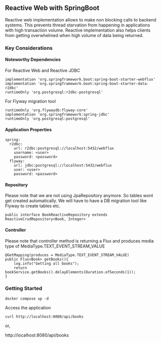 ## Reactive Web with SpringBoot

Reactive web implementation allows to make non blocking calls to backend systems. This prevents thread starvation
from happening in applications with high transaction volume. Reactive implementation also helps clients from getting overwhelmed when high volume of
data being returned. 

### Key Considerations

#### Noteworthy Dependencies

For Reactive Web and Reactive JDBC
```agsl
implementation 'org.springframework.boot:spring-boot-starter-webflux'
implementation 'org.springframework.boot:spring-boot-starter-data-r2dbc'
runtimeOnly 'org.postgresql:r2dbc-postgresql'
```

For Flyway migration tool
```agsl
runtimeOnly 'org.flywaydb:flyway-core'
implementation 'org.springframework:spring-jdbc'
runtimeOnly 'org.postgresql:postgresql'
```

#### Application Properties

```agsl
spring:
  r2dbc:
    url: r2dbc:postgresql://localhost:5432/webflux
    username: <user>
    password: <password>
  flyway:
    url: jdbc:postgresql://localhost:5432/webflux
    user: <user>
    password: <password>
```

#### Repository

Please note that we are not using JpaRepository anymore. So tables wont get
created automatically. We will have to have a DB migration tool like Flyway to create 
tables etc.

```agsl
public interface BookReactiveRepository extends ReactiveCrudRepository<Book, Integer>
```
#### Controller
Please note that controller method is returning a Flux and produces 
media type of MediaType.TEXT_EVENT_STREAM_VALUE
```agsl
@GetMapping(produces = MediaType.TEXT_EVENT_STREAM_VALUE)
public Flux<Book> getBooks(){
    log.info("Getting all books");
    return bookService.getBooks().delayElements(Duration.ofSeconds(1));
}
```

### Getting Started

```agsl
docker compose up -d
```

Access the application

```agsl
curl http://localhost:8080/api/books
```
or,

http://localhost:8080/api/books



